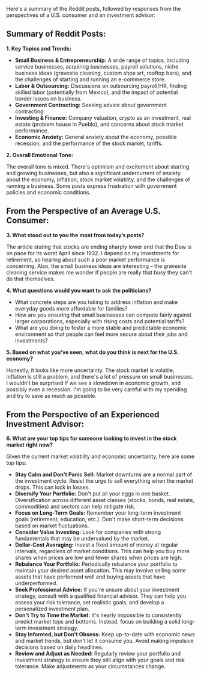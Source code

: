 Here's a summary of the Reddit posts, followed by responses from the perspectives of a U.S. consumer and an investment advisor:

## Summary of Reddit Posts:

**1. Key Topics and Trends:**

*   **Small Business & Entrepreneurship:** A wide range of topics, including service businesses, acquiring businesses, payroll solutions, niche business ideas (gravesite cleaning, custom shoe art, rooftop bars), and the challenges of starting and running an e-commerce store.
*   **Labor & Outsourcing:** Discussions on outsourcing payroll/HR, finding skilled labor (potentially from Mexico), and the impact of potential border issues on business.
*   **Government Contracting:** Seeking advice about government contracting.
*   **Investing & Finance:** Company valuation, crypto as an investment, real estate (problem house in Pueblo), and concerns about stock market performance.
*   **Economic Anxiety:** General anxiety about the economy, possible recession, and the performance of the stock market, tariffs.

**2. Overall Emotional Tone:**

The overall tone is mixed. There's optimism and excitement about starting and growing businesses, but also a significant undercurrent of anxiety about the economy, inflation, stock market volatility, and the challenges of running a business. Some posts express frustration with government policies and economic conditions.

## From the Perspective of an Average U.S. Consumer:

**3. What stood out to you the most from today’s posts?**

The article stating that stocks are ending sharply lower and that the Dow is on pace for its worst April since 1932. I depend on my investments for retirement, so hearing about such a poor market performance is concerning. Also, the small business ideas are interesting – the gravesite cleaning service makes me wonder if people are really that busy they can't do that themselves.

**4. What questions would you want to ask the politicians?**

*   What concrete steps are you taking to address inflation and make everyday goods more affordable for families?
*   How are you ensuring that small businesses can compete fairly against larger corporations, especially with rising costs and potential tariffs?
*   What are you doing to foster a more stable and predictable economic environment so that people can feel more secure about their jobs and investments?

**5. Based on what you’ve seen, what do you think is next for the U.S. economy?**

Honestly, it looks like more uncertainty. The stock market is volatile, inflation is still a problem, and there's a lot of pressure on small businesses. I wouldn't be surprised if we see a slowdown in economic growth, and possibly even a recession. I'm going to be very careful with my spending and try to save as much as possible.

## From the Perspective of an Experienced Investment Advisor:

**6. What are your top tips for someone looking to invest in the stock market right now?**

Given the current market volatility and economic uncertainty, here are some top tips:

*   **Stay Calm and Don't Panic Sell:** Market downturns are a normal part of the investment cycle. Resist the urge to sell everything when the market drops. This can lock in losses.
*   **Diversify Your Portfolio:** Don't put all your eggs in one basket. Diversification across different asset classes (stocks, bonds, real estate, commodities) and sectors can help mitigate risk.
*   **Focus on Long-Term Goals:** Remember your long-term investment goals (retirement, education, etc.). Don't make short-term decisions based on market fluctuations.
*   **Consider Value Investing:** Look for companies with strong fundamentals that may be undervalued by the market.
*   **Dollar-Cost Averaging:** Invest a fixed amount of money at regular intervals, regardless of market conditions. This can help you buy more shares when prices are low and fewer shares when prices are high.
*   **Rebalance Your Portfolio:** Periodically rebalance your portfolio to maintain your desired asset allocation. This may involve selling some assets that have performed well and buying assets that have underperformed.
*   **Seek Professional Advice:** If you're unsure about your investment strategy, consult with a qualified financial advisor. They can help you assess your risk tolerance, set realistic goals, and develop a personalized investment plan.
*   **Don't Try to Time the Market:** It's nearly impossible to consistently predict market tops and bottoms. Instead, focus on building a solid long-term investment strategy.
*   **Stay Informed, but Don't Obsess:** Keep up-to-date with economic news and market trends, but don't let it consume you. Avoid making impulsive decisions based on daily headlines.
*   **Review and Adjust as Needed:** Regularly review your portfolio and investment strategy to ensure they still align with your goals and risk tolerance. Make adjustments as your circumstances change.

